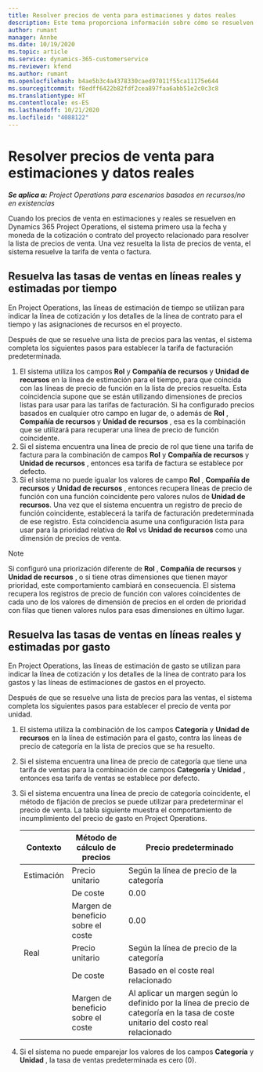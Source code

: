 ```yaml
---
title: Resolver precios de venta para estimaciones y datos reales
description: Este tema proporciona información sobre cómo se resuelven las tarifas de ventas en estimaciones y reales.
author: rumant
manager: Annbe
ms.date: 10/19/2020
ms.topic: article
ms.service: dynamics-365-customerservice
ms.reviewer: kfend
ms.author: rumant
ms.openlocfilehash: b4ae5b3c4a4378330caed97011f55ca11175e644
ms.sourcegitcommit: f8edff6422b82fdf2cea897faa6abb51e2c0c3c8
ms.translationtype: HT
ms.contentlocale: es-ES
ms.lasthandoff: 10/21/2020
ms.locfileid: "4088122"
---
```

# <a name="resolve-sales-prices-for-estimates-and-actuals"></a>Resolver precios de venta para estimaciones y datos reales

_**Se aplica a:** Project Operations para escenarios basados en recursos/no en existencias_

Cuando los precios de venta en estimaciones y reales se resuelven en Dynamics 365 Project Operations, el sistema primero usa la fecha y moneda de la cotización o contrato del proyecto relacionado para resolver la lista de precios de venta. Una vez resuelta la lista de precios de venta, el sistema resuelve la tarifa de venta o factura.

## <a name="resolve-sales-rates-on-actual-and-estimate-lines-for-time"></a>Resuelva las tasas de ventas en líneas reales y estimadas por tiempo

En Project Operations, las líneas de estimación de tiempo se utilizan para indicar la línea de cotización y los detalles de la línea de contrato para el tiempo y las asignaciones de recursos en el proyecto.

Después de que se resuelve una lista de precios para las ventas, el sistema completa los siguientes pasos para establecer la tarifa de facturación predeterminada.

1. El sistema utiliza los campos **Rol** y **Compañía de recursos** y **Unidad de recursos** en la línea de estimación para el tiempo, para que coincida con las líneas de precio de función en la lista de precios resuelta. Esta coincidencia supone que se están utilizando dimensiones de precios listas para usar para las tarifas de facturación. Si ha configurado precios basados en cualquier otro campo en lugar de, o además de **Rol** , **Compañía de recursos** y **Unidad de recursos** , esa es la combinación que se utilizará para recuperar una línea de precio de función coincidente.
2. Si el sistema encuentra una línea de precio de rol que tiene una tarifa de factura para la combinación de campos **Rol** y **Compañía de recursos** y **Unidad de recursos** , entonces esa tarifa de factura se establece por defecto.
3. Si el sistema no puede igualar los valores de campo **Rol** , **Compañía de recursos** y **Unidad de recursos** , entonces recupera líneas de precio de función con una función coincidente pero valores nulos de **Unidad de recursos**. Una vez que el sistema encuentra un registro de precio de función coincidente, establecerá la tarifa de facturación predeterminada de ese registro. Esta coincidencia asume una configuración lista para usar para la prioridad relativa de **Rol** vs **Unidad de recursos** como una dimensión de precios de venta.

> [!NOTE]
> Si configuró una priorización diferente de **Rol** , **Compañía de recursos** y **Unidad de recursos** , o si tiene otras dimensiones que tienen mayor prioridad, este comportamiento cambiará en consecuencia. El sistema recupera los registros de precio de función con valores coincidentes de cada uno de los valores de dimensión de precios en el orden de prioridad con filas que tienen valores nulos para esas dimensiones en último lugar.

## <a name="resolve-sales-rates-on-actual-and-estimate-lines-for-expense"></a>Resuelva las tasas de ventas en líneas reales y estimadas por gasto

En Project Operations, las líneas de estimación de gasto se utilizan para indicar la línea de cotización y los detalles de la línea de contrato para los gastos y las líneas de estimaciones de gastos en el proyecto.

Después de que se resuelve una lista de precios para las ventas, el sistema completa los siguientes pasos para establecer el precio de venta por unidad.

1. El sistema utiliza la combinación de los campos **Categoría** y **Unidad de recursos** en la línea de estimación para el gasto, contra las líneas de precio de categoría en la lista de precios que se ha resuelto.
2. Si el sistema encuentra una línea de precio de categoría que tiene una tarifa de ventas para la combinación de campos **Categoría** y **Unidad** , entonces esa tarifa de ventas se establece por defecto.
3. Si el sistema encuentra una línea de precio de categoría coincidente, el método de fijación de precios se puede utilizar para predeterminar el precio de venta. La tabla siguiente muestra el comportamiento de incumplimiento del precio de gasto en Project Operations.

    | Contexto | Método de cálculo de precios | Precio predeterminado |
    | --- | --- | --- |
    | Estimación | Precio unitario | Según la línea de precio de la categoría |
    | &nbsp; | De coste | 0.00 |
    | &nbsp; | Margen de beneficio sobre el coste | 0.00 |
    | Real | Precio unitario | Según la línea de precio de la categoría |
    | &nbsp; | De coste | Basado en el coste real relacionado |
    | &nbsp; | Margen de beneficio sobre el coste | Al aplicar un margen según lo definido por la línea de precio de categoría en la tasa de coste unitario del costo real relacionado |

4. Si el sistema no puede emparejar los valores de los campos **Categoría** y **Unidad** , la tasa de ventas predeterminada es cero (0).
